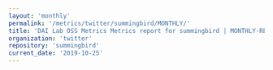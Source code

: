 ```yaml
---
layout: 'monthly'
permalink: '/metrics/twitter/summingbird/MONTHLY/'
title: 'DAI Lab OSS Metrics Metrics report for summingbird | MONTHLY-REPORT-2019-10-25'
organization: 'twitter'
repository: 'summingbird'
current_date: '2019-10-25'
---
```

